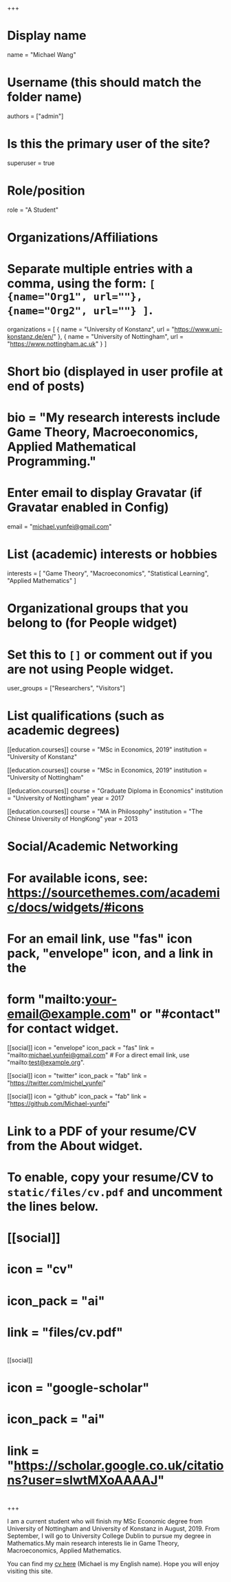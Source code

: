+++
# Display name
name = "Michael Wang"

# Username (this should match the folder name)
authors = ["admin"]

# Is this the primary user of the site?
superuser = true

# Role/position
role = "A Student"

# Organizations/Affiliations
#   Separate multiple entries with a comma, using the form: `[ {name="Org1", url=""}, {name="Org2", url=""} ]`.
organizations = [ { name = "University of Konstanz", url = "https://www.uni-konstanz.de/en/" }, { name = "University of Nottingham", url = "https://www.nottingham.ac.uk" } ]

# Short bio (displayed in user profile at end of posts)
# bio = "My research interests include Game Theory, Macroeconomics, Applied Mathematical  Programming."

# Enter email to display Gravatar (if Gravatar enabled in Config)
email = "michael.yunfei@gmail.com"

# List (academic) interests or hobbies
interests = [
  "Game Theory",
  "Macroeconomics",
  "Statistical Learning",
  "Applied Mathematics"
]

# Organizational groups that you belong to (for People widget)
#   Set this to `[]` or comment out if you are not using People widget.
user_groups = ["Researchers", "Visitors"]

# List qualifications (such as academic degrees)
[[education.courses]]
  course = "MSc in Economics, 2019"
  institution = "University of Konstanz"

[[education.courses]]
  course = "MSc in Economics, 2019"
  institution = "University of Nottingham"

[[education.courses]]
  course = "Graduate Diploma in Economics"
  institution = "University of Nottingham"
  year = 2017

[[education.courses]]
  course = "MA in Philosophy"
  institution = "The Chinese University of HongKong"
  year = 2013

# Social/Academic Networking
# For available icons, see: https://sourcethemes.com/academic/docs/widgets/#icons
#   For an email link, use "fas" icon pack, "envelope" icon, and a link in the
#   form "mailto:your-email@example.com" or "#contact" for contact widget.

[[social]]
  icon = "envelope"
  icon_pack = "fas"
  link = "mailto:michael.yunfei@gmail.com"  # For a direct email link, use "mailto:test@example.org".

[[social]]
  icon = "twitter"
  icon_pack = "fab"
  link = "https://twitter.com/michel_yunfei"

[[social]]
  icon = "github"
  icon_pack = "fab"
  link = "https://github.com/Michael-yunfei"

# Link to a PDF of your resume/CV from the About widget.
# To enable, copy your resume/CV to `static/files/cv.pdf` and uncomment the lines below.
# [[social]]
#   icon = "cv"
#   icon_pack = "ai"
#   link = "files/cv.pdf"

#
[[social]]
#  icon = "google-scholar"
#  icon_pack = "ai"
#  link = "https://scholar.google.co.uk/citations?user=sIwtMXoAAAAJ"
#
+++

I am a current student who will finish my MSc Economic degree from University of Nottingham and University of Konstanz in August, 2019. From September, I will go to University College Dublin to pursue my degree in Mathematics.My main research interests lie in Game Theory, Macroeconomics, Applied Mathematics.

You can find my [cv here](https://drive.google.com/file/d/1WhOvWAJ1tvp5fkU2K1AjceaCeFN5HqFY/view) (Michael is my English name). Hope you will enjoy visiting this site.
